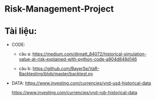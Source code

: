 # Risk-Management-Project
# Tài liệu:
* CODE:
  - câu a: https://medium.com/@matt_84072/historical-simulation-value-at-risk-explained-with-python-code-a904d848d146
  
  - câu b: https://github.com/BayerSe/VaR-Backtesting/blob/master/backtest.py
* DATA:
  https://www.investing.com/currencies/vnd-usd-historical-data
  
  https://www.investing.com/currencies/vnd-rub-historical-data
